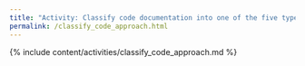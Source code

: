 ```yaml
---
title: "Activity: Classify code documentation into one of the five types"
permalink: /classify_code_approach.html
---
```


{% include content/activities/classify_code_approach.md %}
